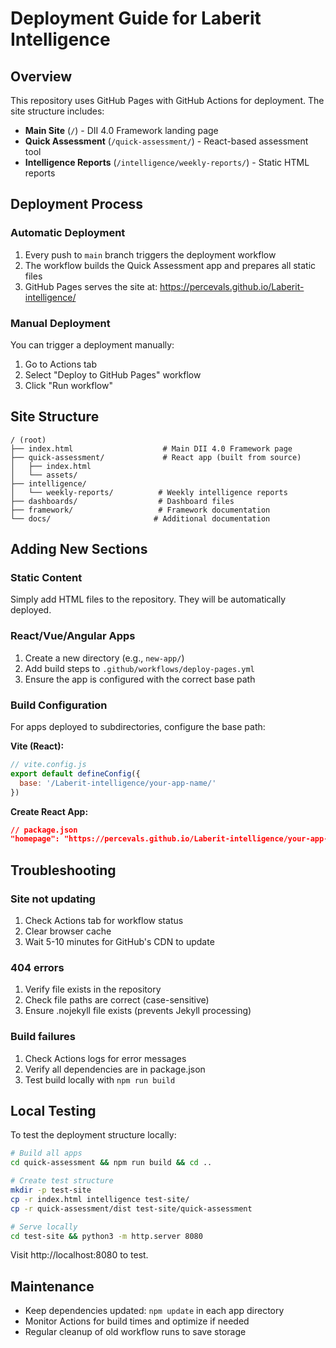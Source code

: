 # Deployment Guide for Laberit Intelligence

## Overview

This repository uses GitHub Pages with GitHub Actions for deployment. The site structure includes:

- **Main Site** (`/`) - DII 4.0 Framework landing page
- **Quick Assessment** (`/quick-assessment/`) - React-based assessment tool
- **Intelligence Reports** (`/intelligence/weekly-reports/`) - Static HTML reports

## Deployment Process

### Automatic Deployment

1. Every push to `main` branch triggers the deployment workflow
2. The workflow builds the Quick Assessment app and prepares all static files
3. GitHub Pages serves the site at: https://percevals.github.io/Laberit-intelligence/

### Manual Deployment

You can trigger a deployment manually:
1. Go to Actions tab
2. Select "Deploy to GitHub Pages" workflow
3. Click "Run workflow"

## Site Structure

```
/ (root)
├── index.html                    # Main DII 4.0 Framework page
├── quick-assessment/             # React app (built from source)
│   ├── index.html
│   └── assets/
├── intelligence/
│   └── weekly-reports/          # Weekly intelligence reports
├── dashboards/                  # Dashboard files
├── framework/                   # Framework documentation
└── docs/                       # Additional documentation
```

## Adding New Sections

### Static Content
Simply add HTML files to the repository. They will be automatically deployed.

### React/Vue/Angular Apps
1. Create a new directory (e.g., `new-app/`)
2. Add build steps to `.github/workflows/deploy-pages.yml`
3. Ensure the app is configured with the correct base path

### Build Configuration

For apps deployed to subdirectories, configure the base path:

**Vite (React):**
```js
// vite.config.js
export default defineConfig({
  base: '/Laberit-intelligence/your-app-name/'
})
```

**Create React App:**
```json
// package.json
"homepage": "https://percevals.github.io/Laberit-intelligence/your-app-name"
```

## Troubleshooting

### Site not updating
1. Check Actions tab for workflow status
2. Clear browser cache
3. Wait 5-10 minutes for GitHub's CDN to update

### 404 errors
1. Verify file exists in the repository
2. Check file paths are correct (case-sensitive)
3. Ensure .nojekyll file exists (prevents Jekyll processing)

### Build failures
1. Check Actions logs for error messages
2. Verify all dependencies are in package.json
3. Test build locally with `npm run build`

## Local Testing

To test the deployment structure locally:

```bash
# Build all apps
cd quick-assessment && npm run build && cd ..

# Create test structure
mkdir -p test-site
cp -r index.html intelligence test-site/
cp -r quick-assessment/dist test-site/quick-assessment

# Serve locally
cd test-site && python3 -m http.server 8080
```

Visit http://localhost:8080 to test.

## Maintenance

- Keep dependencies updated: `npm update` in each app directory
- Monitor Actions for build times and optimize if needed
- Regular cleanup of old workflow runs to save storage